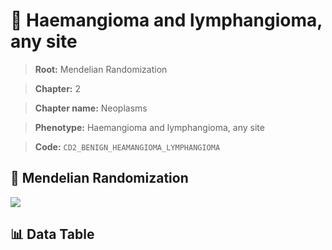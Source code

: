 # 🧪 Haemangioma and lymphangioma, any site

> **Root:** Mendelian Randomization

> **Chapter:** 2  

> **Chapter name:** Neoplasms

> **Phenotype:** Haemangioma and lymphangioma, any site  

> **Code:** `CD2_BENIGN_HEAMANGIOMA_LYMPHANGIOMA`

## 🧬 Mendelian Randomization  

<img src="/MR/Figures/Forward/CD2_BENIGN_HEAMANGIOMA_LYMPHANGIOMA.png"/>

## 📊 Data Table

<CsvTableMRF src="/MR/Data/Forward/CD2_BENIGN_HEAMANGIOMA_LYMPHANGIOMA.csv"/>
